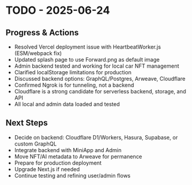 # TODO - 2025-06-24

## Progress & Actions

- Resolved Vercel deployment issue with HeartbeatWorker.js (ESM/webpack fix)
- Updated splash page to use Forward.png as default image
- Admin backend tested and working for local car NFT management
- Clarified localStorage limitations for production
- Discussed backend options: GraphQL/Postgres, Arweave, Cloudflare
- Confirmed Ngrok is for tunneling, not a backend
- Cloudflare is a strong candidate for serverless backend, storage, and API
- All local and admin data loaded and tested

## Next Steps
- Decide on backend: Cloudflare D1/Workers, Hasura, Supabase, or custom GraphQL
- Integrate backend with MiniApp and Admin
- Move NFT/AI metadata to Arweave for permanence
- Prepare for production deployment
- Upgrade Next.js if needed
- Continue testing and refining user/admin flows 